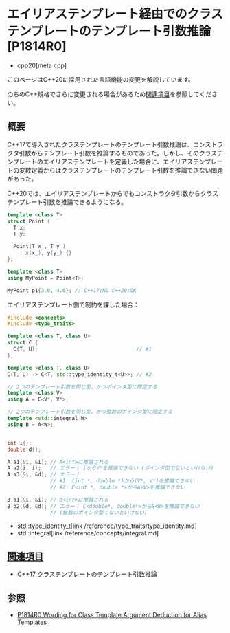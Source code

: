 # エイリアステンプレート経由でのクラステンプレートのテンプレート引数推論 [P1814R0]
* cpp20[meta cpp]

<!-- start lang caution -->

このページはC++20に採用された言語機能の変更を解説しています。

のちのC++規格でさらに変更される場合があるため[関連項目](#relative-page)を参照してください。

<!-- last lang caution -->

## 概要
C++17で導入されたクラステンプレートのテンプレート引数推論は、コンストラクタ引数からテンプレート引数を推論するものであった。しかし、そのクラステンプレートのエイリアステンプレートを定義した場合に、エイリアステンプレートの変数定義からはクラステンプレートのテンプレート引数を推論できない問題があった。

C++20では、エイリアステンプレートからでもコンストラクタ引数からクラステンプレート引数を推論できるようになる。

```cpp
template <class T>
struct Point {
  T x;
  T y;

  Point(T x_, T y_)
    : x(x_), y(y_) {}
};

template <class T>
using MyPoint = Point<T>;

MyPoint p1{3.0, 4.0}; // C++17:NG C++20:OK
```

エイリアステンプレート側で制約を課した場合：

```cpp
#include <concepts>
#include <type_traits>

template <class T, class U>
struct C {
  C(T, U);                                // #1
};

template <class T, class U>
C(T, U) -> C<T, std::type_identity_t<U>>; // #2

// 2つのテンプレート引数を同じ型、かつポインタ型に限定する
template <class V>
using A = C<V*, V*>;

// 2つのテンプレート引数を同じ型、かつ整数のポインタ型に限定する
template <std::integral W>
using B = A<W>;


int i{};
double d{};

A a1(&i, &i); // A<int>に推論される
A a2(i, i);   // エラー！ iからV*を推論できない (ポインタ型でないといけない)
A a3(&i, &d); // エラー！
              // #1: (int *, double *)から(V*, V*)を推論できない
              // #2: C<int *, double *>からA<V>を推論できない

B b1(&i, &i); // B<int>に推論される
B b2(&d, &d); // エラー！ C<double*, double*>からB<W>を推論できない
              // (整数のポインタ型でないといけない)
```
* std::type_identity_t[link /reference/type_traits/type_identity.md]
* std::integral[link /reference/concepts/integral.md]


## <a id="relative-page" href="#relative-page">関連項目</a>
- [C++17 クラステンプレートのテンプレート引数推論](/lang/cpp17/type_deduction_for_class_templates.md)


## 参照
- [P1814R0 Wording for Class Template Argument Deduction for Alias Templates](http://www.open-std.org/jtc1/sc22/wg21/docs/papers/2019/p1814r0.html)